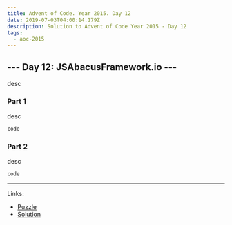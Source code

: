 ```yaml
---
title: Advent of Code. Year 2015. Day 12
date: 2019-07-03T04:00:14.179Z
description: Solution to Advent of Code Year 2015 - Day 12
tags:
  - aoc-2015
---
```

## --- Day 12: JSAbacusFramework.io ---

desc

### Part 1

desc

```csharp
code
```

### Part 2

desc

```csharp
code
```

- - -

Links:
* [Puzzle](https://adventofcode.com/2015/day/12)
* [Solution](https://github.com/PDmatrix/advent-of-code/tree/master/CSharp/Solutions/2015/12)
